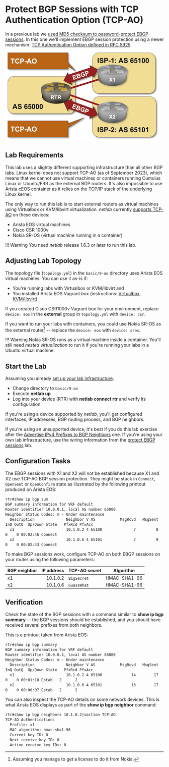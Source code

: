 # Protect BGP Sessions with TCP Authentication Option (TCP-AO)

In a previous lab we [used MD5 checksum to password-protect EBGP sessions](6-protect.md). In this one we'll implement EBGP session protection using a newer mechanism: [TCP Authentication Option defined in RFC 5925](https://datatracker.ietf.org/doc/html/rfc5925).

![Lab topology](topology-ao.png)

## Lab Requirements

This lab uses a slightly different supporting infrastructure than all other BGP labs. Linux kernel does not support TCP-AO (as of September 2023), which means that we cannot use virtual machines or containers running Cumulus Linux or Ubuntu/FRR as the external BGP routers. It's also impossible to use Arista cEOS container as it relies on the TCP/IP stack of the underlying Linux kernel.

The only way to run this lab is to start external routers as virtual machines using Virtualbox or KVM/libvirt virtualization. _netlab_ currently [supports TCP-AO](https://netlab.tools/plugins/ebgp.utils/) on these devices:

* Arista EOS virtual machines
* Cisco CSR 1000v
* Nokia SR-OS (virtual machine running in a container)

!!! Warning
    You need _netlab_ release 1.6.3 or later to run this lab.

## Adjusting Lab Topology

The topology file (`topology.yml`) in the `basic/9-ao` directory uses Arista EOS virtual machines. You can use it as-is if:

* You're running labs with Virtualbox or KVM/libvirt and
* You installed Arista EOS Vagrant box (instructions: [Virtualbox](https://netlab.tools/labs/virtualbox/), [KVM/libvirt](https://netlab.tools/labs/eos/))

If you created Cisco CSR1000v Vagrant box for your environment, replace `device: eos` in the **external** group in `topology.yml` with `device: csr`.

If you want to run your labs with containers, you could use Nokia SR-OS as the external router[^GLF] -- replace the `device: eos` with `device: sros`.

!!! Warning
    Nokia SR-OS runs as a virtual machine inside a container. You'll still need _nested virtualization_ to run it if you're running your labs in a Ubuntu virtual machine.

[^GLF]: Assuming you manage to get a license to do it from Nokia.

## Start the Lab

Assuming you already [set up your lab infrastructure](../1-setup.md).

* Change directory to `basic/9-ao`
* Execute **netlab up**
* Log into your device (RTR) with **netlab connect rtr** and verify its configuration.

If you're using a device supported by *netlab*, you'll get configured interfaces, IP addresses, BGP routing process, and BGP neighbors.

If you're using an unsupported device, it's best if you do this lab exercise after the [Advertise IPv4 Prefixes to BGP Neighbors](3-originate.md) one. If you're using your own lab infrastructure, use the wiring information from the [protect EBGP sessions](6-protect.md) lab.

## Configuration Tasks

The EBGP sessions with X1 and X2 will not be established because X1 and X2 use TCP-AO BGP session protection. They might be stuck in `Connect`, `OpenSent` or `OpenConfirm` state as illustrated by the following printout produced on Arista EOS:

```
rtr#show ip bgp sum
BGP summary information for VRF default
Router identifier 10.0.0.1, local AS number 65000
Neighbor Status Codes: m - Under maintenance
  Description              Neighbor V AS           MsgRcvd   MsgSent  InQ OutQ  Up/Down State   PfxRcd PfxAcc
  x1                       10.1.0.2 4 65100              7         8    0    0 00:02:46 Connect
  x2                       10.1.0.6 4 65101              7         9    0    0 00:02:43 Connect
```

To make BGP sessions work, configure TCP-AO on both EBGP sessions on your router using the following parameters:

| BGP neighbor | IP address | TCP-AO secret | Algorithm    |
|--------------|-----------:|---------------|--------------|
| x1           | 10.1.0.2   | `BigSecret`   | HMAC-SHA1-96 |
| x2           | 10.1.0.6   | `GuessWhat`   | HMAC-SHA1-96 |

## Verification

Check the state of the BGP sessions with a command similar to **show ip bgp summary** -- the BGP sessions should be established, and you should have received several prefixes from both neighbors.

This is a printout taken from Arista EOS:

```
rtr#show ip bgp summary
BGP summary information for VRF default
Router identifier 10.0.0.1, local AS number 65000
Neighbor Status Codes: m - Under maintenance
  Description              Neighbor V AS           MsgRcvd   MsgSent  InQ OutQ  Up/Down State   PfxRcd PfxAcc
  x1                       10.1.0.2 4 65100             14        17    0    0 00:01:18 Estab   2      2
  x2                       10.1.0.6 4 65101             13        17    0    0 00:00:07 Estab   2      2
```

You can also inspect the TCP-AO details on some network devices. This is what Arista EOS displays as part of the **show ip bgp neighbor** command:

```
rtr#show ip bgp neighbors 10.1.0.2|section TCP-AO
TCP-AO Authentication:
  Profile: x1
  MAC algorithm: hmac-sha1-96
  Current key ID: 0
  Next receive key ID: 0
  Active receive key IDs: 0
```
